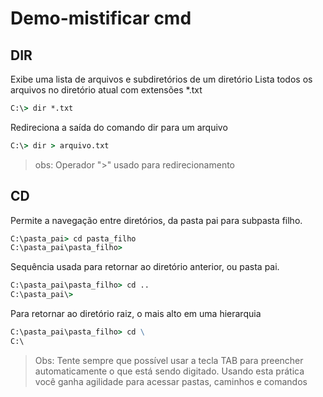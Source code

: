 # Demo-mistificar cmd

## DIR

Exibe uma lista de arquivos e subdiretórios de um diretório
Lista todos os arquivos no diretório atual com extensões *.txt
```cmd
C:\> dir *.txt
```
Redireciona a saída do comando dir para um arquivo
```cmd
C:\> dir > arquivo.txt
```
>obs: Operador ">" usado para redirecionamento

## CD

Permite a navegação entre diretórios, da pasta pai para subpasta filho.
```cmd
C:\pasta_pai> cd pasta_filho
C:\pasta_pai\pasta_filho>
```
Sequência usada para retornar ao diretório anterior, ou pasta pai.
```cmd
C:\pasta_pai\pasta_filho> cd ..
C:\pasta_pai\>
```
Para retornar ao diretório raiz, o mais alto em uma hierarquia
```cmd
C:\pasta_pai\pasta_filho> cd \
C:\
```
>Obs: Tente sempre que possível usar a tecla TAB para preencher automaticamente o que está sendo digitado. Usando esta prática você ganha agilidade para acessar pastas, caminhos e comandos




